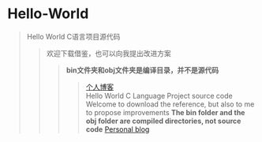 # Hello-World
> Hello World C语言项目源代码
>> 欢迎下载借鉴，也可以向我提出改进方案
>>> **bin文件夹和obj文件夹是编译目录，并不是源代码**
>>>>[个人博客](http://www.heliumt.info)    
> Hello World C Language Project source code
>> Welcome to download the reference, but also to me to propose improvements
>>> **The bin folder and the obj folder are compiled directories, not source code**
>>>> [Personal blog](http://www.heliumt.info)
